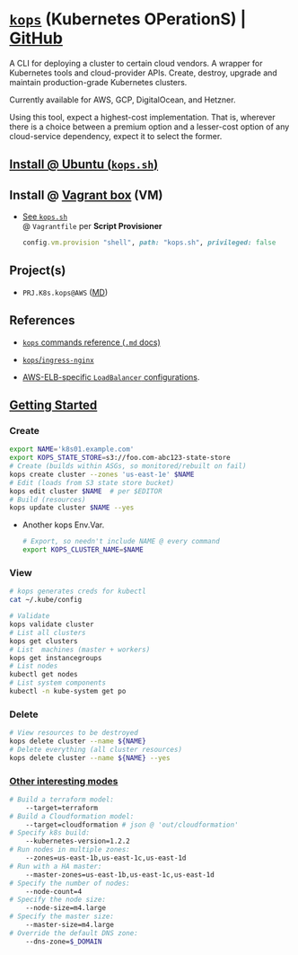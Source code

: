 # [`kops`](https://kops.sigs.k8s.io/ "kops.sigs.k8s.io") (Kubernetes OPerationS) | [GitHub](https://github.com/kubernetes/kops "kubernetes/kops")

A CLI for deploying a cluster to certain cloud vendors. 
A wrapper for Kubernetes tools and cloud-provider APIs. 
Create, destroy, upgrade and maintain production-grade Kubernetes clusters. 

Currently available for AWS, GCP, DigitalOcean, and Hetzner. 

Using this tool, expect a highest-cost implementation. 
That is, wherever there is a choice between a premium option 
and a lesser-cost option of any cloud-service dependency, 
expect it to select the former.

## [Install @ Ubuntu (`kops.sh`)](kops.sh) 

## Install @ [Vagrant box](https://app.vagrantup.com/boxes/search?provider=hyperv&q=ubuntu&sort=downloads&utf8=%E2%9C%93 "Vagrant Boxes : Ubuntu @ hyperv") (VM)
- [See `kops.sh`](kops.sh)   
@ `Vagrantfile` per __Script Provisioner__  

    ```ruby 
    config.vm.provision "shell", path: "kops.sh", privileged: false
    ```

## Project(s)  

-  `PRJ.K8s.kops@AWS` ([MD](PRJ.K8s.kops@AWS.html "@ browser"))  

## References 

- [`kops` commands reference (`.md` docs)](https://github.com/kubernetes/kops/tree/master/docs/cli "GitHub/kops/.../cli")

- [`kops`/`ingress-nginx`](https://github.com/kubernetes/kops/tree/master/addons/ingress-nginx "GitHub/kubernetes/kops/ingress-nginx")

- [AWS-ELB-specific `LoadBalancer` configurations](https://kubernetes.io/docs/concepts/services-networking/service/#connection-draining-on-aws).


## [Getting Started](https://github.com/kubernetes/kops/blob/master/docs/aws.md "GitHub/Kubernetes/kops")

### Create
```bash
export NAME='k8s01.example.com'
export KOPS_STATE_STORE=s3://foo.com-abc123-state-store
# Create (builds within ASGs, so monitored/rebuilt on fail)
kops create cluster --zones 'us-east-1e' $NAME
# Edit (loads from S3 state store bucket)
kops edit cluster $NAME  # per $EDITOR
# Build (resources)
kops update cluster $NAME --yes
```

- Another kops Env.Var.

    ```bash
    # Export, so needn't include NAME @ every command
    export KOPS_CLUSTER_NAME=$NAME
    ```

### View
```bash
# kops generates creds for kubectl
cat ~/.kube/config

# Validate
kops validate cluster
# List all clusters 
kops get clusters
# List  machines (master + workers)
kops get instancegroups
# List nodes
kubectl get nodes
# List system components
kubectl -n kube-system get po
```

### Delete
```bash
# View resources to be destroyed
kops delete cluster --name ${NAME}
# Delete everything (all cluster resources)
kops delete cluster --name ${NAME} --yes
```

### [Other interesting modes](https://github.com/kubernetes/kops/blob/master/docs/commands.md#other-interesting-modes "GitHub/kops")

```bash
# Build a terraform model: 
    --target=terraform 
# Build a Cloudformation model: 
    --target=cloudformation # json @ 'out/cloudformation'
# Specify k8s build: 
    --kubernetes-version=1.2.2
# Run nodes in multiple zones: 
    --zones=us-east-1b,us-east-1c,us-east-1d
# Run with a HA master: 
    --master-zones=us-east-1b,us-east-1c,us-east-1d
# Specify the number of nodes: 
    --node-count=4
# Specify the node size: 
    --node-size=m4.large
# Specify the master size: 
    --master-size=m4.large
# Override the default DNS zone: 
    --dns-zone=$_DOMAIN
```


### &nbsp;